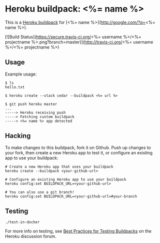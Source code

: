 # Heroku buildpack: <%= name %>

This is a [Heroku buildpack](http://devcenter.heroku.com/articles/buildpacks) for [<%= name %>](http://google.com/?q=<%= name %>).

[![Build Status](https://secure.travis-ci.org/<%= username %>/<%= projectname %>.png?branch=master)](http://travis-ci.org/<%= username %>/<%= projectname %>)

## Usage

Example usage:

    $ ls
    hello.txt

    $ heroku create --stack cedar --buildpack <%= url %>

    $ git push heroku master
    ...
    -----> Heroku receiving push
    -----> Fetching custom buildpack
    -----> <%= name %> app detected

Hacking
-------

To make changes to this buildpack, fork it on Github. Push up changes to your fork, then create a new Heroku app to test it, or configure an existing app to use your buildpack:

```
# Create a new Heroku app that uses your buildpack
heroku create --buildpack <your-github-url>

# Configure an existing Heroku app to use your buildpack
heroku config:set BUILDPACK_URL=<your-github-url>

# You can also use a git branch!
heroku config:set BUILDPACK_URL=<your-github-url>#your-branch
```

## Testing

```
./test-in-docker
```

For more info on testing, see [Best Practices for Testing Buildpacks](https://discussion.heroku.com/t/best-practices-for-testing-buildpacks/294) on the Heroku discussion forum.
